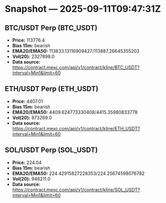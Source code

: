 # Snapshot — 2025-09-11T09:47:31Z

## BTC/USDT Perp (BTC_USDT)
- **Price:** 113776.4
- **Bias 15m:** bearish
- **EMA20/EMA50:** 113833.13116909427/113887.26645355203
- **Vol(20):** 2327898.0
- **Data source:** https://contract.mexc.com/api/v1/contract/kline/BTC_USDT?interval=Min1&limit=60

## ETH/USDT Perp (ETH_USDT)
- **Price:** 4407.01
- **Bias 15m:** bearish
- **EMA20/EMA50:** 4409.624773330408/4415.35980833778
- **Vol(20):** 873269.0
- **Data source:** https://contract.mexc.com/api/v1/contract/kline/ETH_USDT?interval=Min1&limit=60

## SOL/USDT Perp (SOL_USDT)
- **Price:** 224.04
- **Bias 15m:** bearish
- **EMA20/EMA50:** 224.42915827228353/224.25674598076782
- **Vol(20):** 946211.0
- **Data source:** https://contract.mexc.com/api/v1/contract/kline/SOL_USDT?interval=Min1&limit=60
